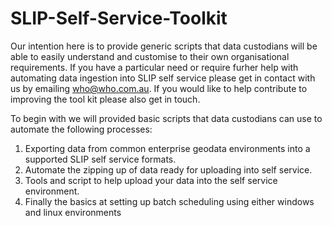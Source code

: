 # SLIP-Self-Service-Toolkit
Our intention here is to provide generic scripts that data custodians will be able to easily understand and customise to their own organisational requirements. If you have a particular need or require furher help with automating data ingestion into SLIP self service please get in contact with us by emailing who@who.com.au. If you would like to help contribute to improving the tool kit please also get in touch.

To begin with we will provided basic scripts that data custodians can use to automate the following processes: 
1. Exporting data from common enterprise geodata environments into a supported SLIP self service formats. 
2. Automate the zipping up of data ready for uploading into self service. 
3. Tools and script to help upload your data into the self service environment. 
4. Finally the basics at setting up batch scheduling using either windows and linux environments 
 

